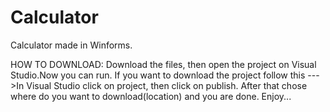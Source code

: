 # Calculator
Calculator made in Winforms.

HOW TO DOWNLOAD:
Download the files, then open the project on Visual Studio.Now you can run. If you want to download the project follow this --->In Visual Studio click on project, then click on publish. After that chose where do you want to download(location) and you are done. Enjoy...
